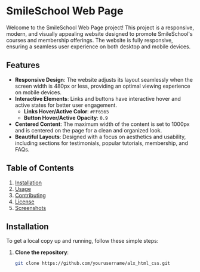 # SmileSchool Web Page

Welcome to the SmileSchool Web Page project! This project is a responsive, modern, and visually appealing website designed to promote SmileSchool's courses and membership offerings. The website is fully responsive, ensuring a seamless user experience on both desktop and mobile devices.

## Features

- **Responsive Design**: The website adjusts its layout seamlessly when the screen width is 480px or less, providing an optimal viewing experience on mobile devices.
- **Interactive Elements**: Links and buttons have interactive hover and active states for better user engagement.
  - **Links Hover/Active Color**: `#FF6565`
  - **Button Hover/Active Opacity**: `0.9`
- **Centered Content**: The maximum width of the content is set to 1000px and is centered on the page for a clean and organized look.
- **Beautiful Layouts**: Designed with a focus on aesthetics and usability, including sections for testimonials, popular tutorials, membership, and FAQs.

## Table of Contents

1. [Installation](#installation)
2. [Usage](#usage)
3. [Contributing](#contributing)
4. [License](#license)
5. [Screenshots](#screenshots)

## Installation

To get a local copy up and running, follow these simple steps:

1. **Clone the repository**:
   ```bash
   git clone https://github.com/yourusername/alx_html_css.git

